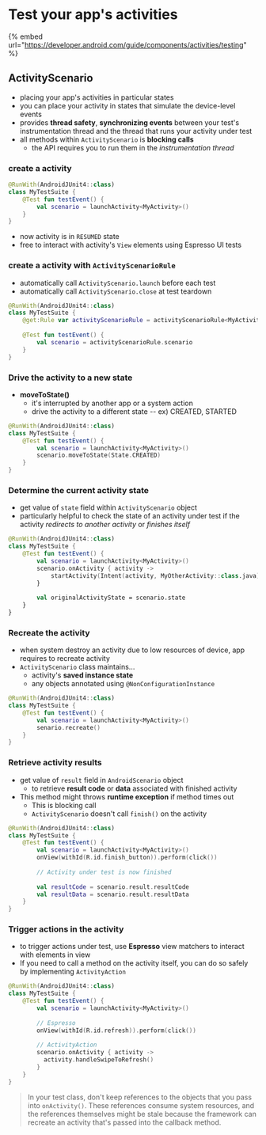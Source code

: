 # Test your app's activities

{% embed url="https://developer.android.com/guide/components/activities/testing" %}

## ActivityScenario

* placing your app's activities in particular states
* you can place your activity in states that simulate the device-level events
* provides **thread safety**, **synchronizing events** between your test's instrumentation thread and the thread that runs your activity under test
* all methods within `ActivityScenario` is **blocking calls**
  * the API requires you to run them in the _instrumentation thread_

### **create a activity**

```kotlin
@RunWith(AndroidJUnit4::class)
class MyTestSuite {
    @Test fun testEvent() {
        val scenario = launchActivity<MyActivity>()
    }
}
```

* now activity is in `RESUMED` state
* free to interact with activity's `View` elements using Espresso UI tests

### **create a activity with `ActivityScenarioRule`**

* automatically call `ActivityScenario.launch` before each test&#x20;
* automatically call `ActivityScenario.close` at test teardown

```kotlin
@RunWith(AndroidJUnit4::class)
class MyTestSuite {
    @get:Rule var activityScenarioRule = activityScenarioRule<MyActivity>()
    
    @Test fun testEvent() {
        val scenario = activityScenarioRule.scenario
    }
}
```

### Drive the activity to a new state

* **moveToState()**
  * it's interrupted by another app or a system action
  * drive the activity to a different state -- ex) CREATED, STARTED

```kotlin
@RunWith(AndroidJUnit4::class)
class MyTestSuite {
    @Test fun testEvent() {
        val scenario = launchActivity<MyActivity>()
        scenario.moveToState(State.CREATED)
    }
}
```

### Determine the current activity state

* get value of `state` field within `ActivityScenario` object
* particularly helpful to check the state of an activity under test if the activity _redirects to another activity_ or _finishes itself_

```kotlin
@RunWith(AndroidJUnit4::class)
class MyTestSuite {
    @Test fun testEvent() {
        val scenario = launchActivity<MyActivity>()
        scenario.onActivity { activity ->
            startActivity(Intent(activity, MyOtherActivity::class.java))
        }
        
        val originalActivityState = scenario.state
    }
}
```

### Recreate the activity

* when system destroy an activity due to low resources of device, app requires to recreate activity
* `ActivityScenario` class maintains...
  * activity's **saved instance state**&#x20;
  * any objects annotated using `@NonConfigurationInstance`

```kotlin
@RunWith(AndroidJUnit4::class)
class MyTestSuite {
    @Test fun testEvent() {
        val scenario = launchActivity<MyActivity>()
        senario.recreate()
    }
}
```

### Retrieve activity results

* get value of `result` field in `AndroidScenario` object
  * to retrieve **result code** or **data** associated with finished activity
* This method might throws **runtime exception** if method times out
  * This is blocking call
  * `ActivityScenario` doesn't call `finish()` on the activity

```kotlin
@RunWith(AndroidJUnit4::class)
class MyTestSuite {
    @Test fun testEvent() {
        val scenario = launchActivity<MyActivity>()
        onView(withId(R.id.finish_button)).perform(click())
        
        // Activity under test is now finished
        
        val resultCode = scenario.result.resultCode
        val resultData = scenario.result.resultData
    }
}
```

### Trigger actions in the activity

* to trigger actions under test, use **Espresso** view matchers to interact with elements in view
* If you need to call a method on the activity itself, you can do so safely by implementing `ActivityAction`

```kotlin
@RunWith(AndroidJUnit4::class)
class MyTestSuite {
    @Test fun testEvent() {
        val scenario = launchActivity<MyActivity>()
        
        // Espresso
        onView(withId(R.id.refresh)).perform(click())
        
        // ActivityAction
        scenario.onActivity { activity ->
          activity.handleSwipeToRefresh()
        }
    }
}
```

> In your test class, don't keep references to the objects that you pass into `onActivity()`. These references consume system resources, and the references themselves might be stale because the framework can recreate an activity that's passed into the callback method.

